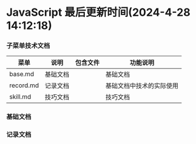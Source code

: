 <!--
 * @Description: JavaScript文档
 * @Author: panrui
 * @Date: 2021-05-20 16:44:03
 * @LastEditTime: 2024-04-28 15:14:20
 * @LastEditors: prui
 * 不忘初心,不负梦想
-->

# JavaScript 最后更新时间(2024-4-28 14:12:18)

### 子菜单技术文档

| 菜单      | 说明     | 包含文件 | 功能说明                 |
| --------- | -------- | -------- | ------------------------ |
| base.md   | 基础文档 |          | 基础文档                 |
| record.md | 记录文档 |          | 基础文档中技术的实际使用 |
| skill.md  | 技巧文档 |          | 技巧文档                 |

### 基础文档

### 记录文档

<!-- ###### 实现页面转 PDF 参考 html2canvas 和 jspdf

###### 实现页面上传 excel 表格参考 -->
